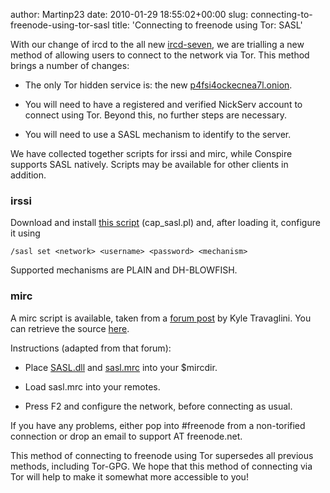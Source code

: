 author: Martinp23
date: 2010-01-29 18:55:02+00:00
slug: connecting-to-freenode-using-tor-sasl
title: 'Connecting to freenode using Tor: SASL'

With our change of ircd to the all new [ircd-seven](http://www.freenode.net/seven.shtml), we are trialling a new method of allowing users to connect to the network via Tor. This method brings a number of changes:



	
  * The only Tor hidden service is: the new [p4fsi4ockecnea7l.onion](irc://p4fsi4ockecnea7l.onion/).

	
  * You will need to have a registered and verified NickServ account to connect using Tor. Beyond this, no further steps are necessary.

	
  * You will need to use a SASL mechanism to identify to the server.


We have collected together scripts for irssi and mirc, while Conspire supports SASL natively. Scripts may be available for other clients in addition.


### irssi


Download and install [this script](http://www.freenode.net/sasl/cap_sasl.pl) (cap_sasl.pl) and, after loading it, configure it using

    
    /sasl set <network> <username> <password> <mechanism>


Supported mechanisms are PLAIN and DH-BLOWFISH.


### mirc


A mirc script is available, taken from a [forum post](http://forum.swiftirc.net/viewtopic.php?f=34&t=23101) by Kyle Travaglini. You can retrieve the source [here](http://freenode.net/sasl/sasl-mirc.cpp).

Instructions (adapted from that forum):



	
  * Place [SASL.dll](http://www.freenode.net/sasl/SASL.dll) and [sasl.mrc](http://www.freenode.net/sasl/sasl.mrc) into your $mircdir.

	
  * Load sasl.mrc into your remotes.

	
  * Press F2 and configure the network, before connecting as usual.


If you have any problems, either pop into #freenode from a non-torified connection or drop an email to support AT freenode.net.

This method of connecting to freenode using Tor supersedes all previous methods, including Tor-GPG. We hope that this method of connecting via Tor will help to make it somewhat more accessible to you!

